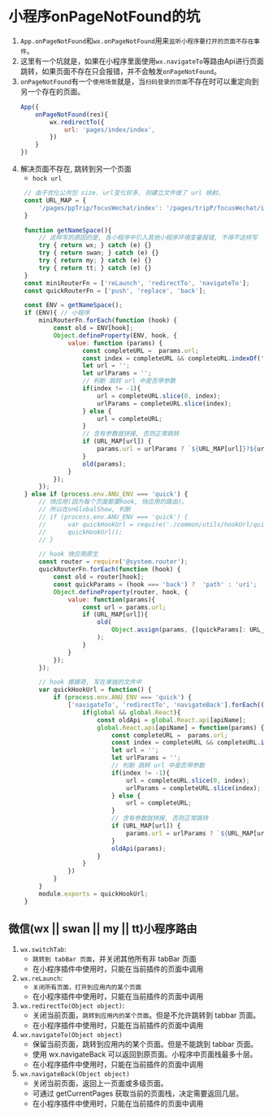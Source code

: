 # 小程序onPageNotFound的坑

1. `App.onPageNotFound`和`wx.onPageNotFound`用来`监听小程序要打开的页面不存在事件`。
2. 这里有一个坑就是，如果在小程序里面使用`wx.navigateTo`等路由Api进行页面跳转，如果页面不存在只会报错，并不会触发`onPageNotFound`。
3. `onPageNotFound`有一个`使用场景`就是，当`扫码登录的页面`不存在时可以重定向到另一个存在的页面。
    ```javascript
    App({
        onPageNotFound(res){
            wx.redirectTo({
                url: 'pages/index/index',
            })
        }
    })
    ```
4. 解决页面不存在, 跳转到另一个页面
    * `hock url`
   ```javascript
    // 由于优化公共包 size. url变化较多, 则建立文件做了 url 映射。
    const URL_MAP = {
        '/pages/ppTrip/focusWechat/index': '/pages/tripP/focusWechat/index',
    }

    function getNameSpace(){
        // 这样写的原因的是, 各小程序中引入其他小程序环境变量报错, 不得不这样写
        try { return wx; } catch (e) {}
        try { return swan; } catch (e) {}
        try { return my; } catch (e) {}
        try { return tt; } catch (e) {}
    }
    const miniRouterFn = ['reLaunch', 'redirectTo', 'navigateTo'];
    const quickRouterFn = ['push', 'replace', 'back'];

    const ENV = getNameSpace();
    if (ENV){ // 小程序
        miniRouterFn.forEach(function (hook) {
            const old = ENV[hook];
            Object.defineProperty(ENV, hook, {
                value: function (params) {
                    const completeURL =  params.url;
                    const index = completeURL && completeURL.indexOf('?');
                    let url = '';
                    let urlParams = '';
                    // 判断 跳转 url 中是否带参数
                    if(index != -1){
                        url = completeURL.slice(0, index);
                        urlParams = completeURL.slice(index);
                    } else {
                        url = completeURL;
                    }
                    // 含有参数就拼接, 否则正常跳转
                    if (URL_MAP[url]) {
                        params.url = urlParams ? `${URL_MAP[url]}?${urlParams}` : `${URL_MAP[url]}`;
                    }
                    old(params);
                }
            });
        });
    } else if (process.env.ANU_ENV === 'quick') { 
        // 快应用(因为每个页面都要hook, 快应用的路由)。
        // 所以在onGlobalShow, 判断
        // if (process.env.ANU_ENV === 'quick') {
		//	    var quickHookUrl = require('./common/utils/hookUrl/quick');
		//	    quickHookUrl();
		// }

        // hook 快应用原生 
        const router = require('@system.router');
        quickRouterFn.forEach(function (hook) {
            const old = router[hook];
            const quickParams = (hook === 'back') ?  'path' : 'uri';
            Object.defineProperty(router, hook, {
                value: function(params){
                    const url = params.url;
                    if (URL_MAP[url]){
                        old(
                            Object.assign(params, {[quickParams]: URL_MAP[url]})
                        );
                    }
                }
            });
        });

        // hook 娜娜奇, 写在单独的文件中
        var quickHookUrl = function() {
            if (process.env.ANU_ENV === 'quick') {
                ['navigateTo', 'redirectTo', 'navigateBack'].forEach((apiName) => {
                    if(global && global.React){
                        const oldApi = global.React.api[apiName];
                        global.React.api[apiName] = function(params) {
                            const completeURL =  params.url;
                            const index = completeURL && completeURL.indexOf('?');
                            let url = '';
                            let urlParams = '';
                            // 判断 跳转 url 中是否带参数
                            if(index != -1){
                                url = completeURL.slice(0, index);
                                urlParams = completeURL.slice(index);
                            } else {
                                url = completeURL;
                            }
                            // 含有参数就拼接, 否则正常跳转
                            if (URL_MAP[url]) {
                                params.url = urlParams ? `${URL_MAP[url]}?${urlParams}` : `${URL_MAP[url]}`;
                            }
                            oldApi(params);
                        }
                    }
                })
            }
        }
        module.exports = quickHookUrl;
    }
   ```


## 微信(wx || swan || my || tt)小程序路由
1. `wx.switchTab`:
    * `跳转到 tabBar 页面`，并关闭其他所有非 tabBar 页面
    * 在小程序插件中使用时，只能在当前插件的页面中调用
2. `wx.reLaunch`:
    * `关闭所有页面，打开到应用内的某个页面`
    * 在小程序插件中使用时，只能在当前插件的页面中调用
3. `wx.redirectTo(Object object)`:
    * 关闭当前页面，`跳转到应用内的某个页面`。但是不允许跳转到 tabbar 页面。
    * 在小程序插件中使用时，只能在当前插件的页面中调用
4. `wx.navigateTo(Object object)`
    * 保留当前页面，跳转到应用内的某个页面。但是不能跳到 tabbar 页面。
    * 使用 wx.navigateBack 可以返回到原页面。小程序中页面栈最多十层。
    * 在小程序插件中使用时，只能在当前插件的页面中调用
5. `wx.navigateBack(Object object)`
    * 关闭当前页面，返回上一页面或多级页面。
    * 可通过 getCurrentPages 获取当前的页面栈，决定需要返回几层。
    * 在小程序插件中使用时，只能在当前插件的页面中调用







